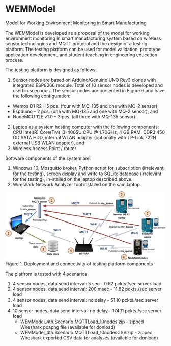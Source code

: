 # WEMModel
Model for Working Environment Monitoring in Smart Manufacturing

The WEMModel is developed as a proposal of the model for working environment monitoring in smart manufacturing system based on wireless sensor technologies and MQTT protocol and the design of a testing platform. The testing platform can be used for model validation, prototype application development, and student teaching in engineering education process.

The testing platform is designed as follows:
1.	Sensor nodes are based on Arduino/Genuino UNO Rev3 clones with integrated ESP8266 module. Total of 10 sensor nodes is developed and used in scenarios. The sensor nodes are presented in Figure 6 and have the following configuration: 
-	Wemos D1 R2 – 5 pcs. (four with MQ-135 and one with MQ-2 sensor),
-	Espduino – 2 pcs. (one with MQ-135 and one with MQ-2 sensor), and
-	NodeMCU 12E v1.0 – 3 pcs. (all three with MQ-135 sensor).
2.	Laptop as a system hosting computer with the following components: CPU Intel(R) Core(TM) i3-4005U CPU @ 1.70GHz, 4 GB RAM, DDR3 450 GD SATA HDD, internal WLAN adapter (optionally with TP-Link 722N external USB WLAN adapter), and
3.	Wireless Access Point / router

Software components of the system are: 
1.	Windows 10, Mosquitto broker, Python script for subscription (irrelevant for the testing), screen display and write to SQLite database (irrelevant for the testing), in-stalled on the laptop described above.
2.	Wireshark Network Analyzer tool installed on the sam laptop.

![Figure1](images/WEMFigure_01.png)
Figure 1. Deployment and connectivity of testing platform components

The platfrom is tested with 4 scenarios

1.	4 sensor nodes, data send interval: 5 sec - 0.62 pckts./sec server load
2.	4 sensor nodes, data send interval: 200 msec - 11.82 pckts./sec server load
3.	4 sensor nodes, data send interval: no delay - 51.10 pckts./sec server load
4.	10 sensor nodes, data send interval: no delay - 174.11 pckts./sec server load
    - WEMModel_4th.Scenario.MQTTLoad_10nodes.zip - zipped Wireshark pcapng file (available for donload)
    - WEMModel_4th.Scenario.MQTTLoad_10nodesCSV.zip - zipped Wireshark exported CSV data for analyses (available for donload)
